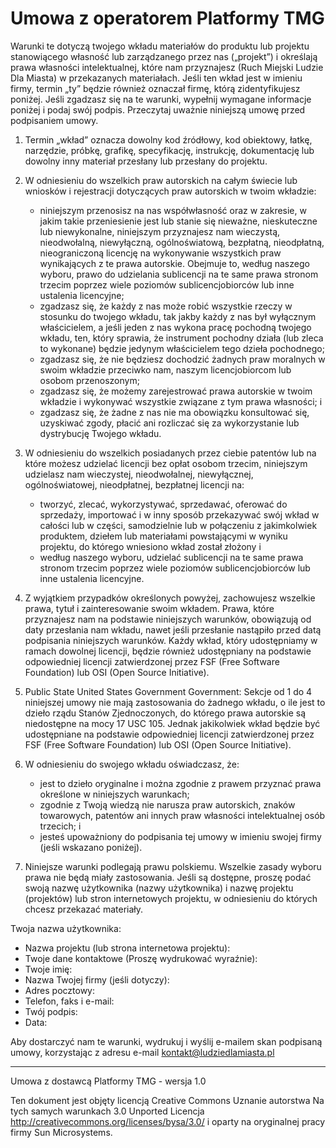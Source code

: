 # Umowa z operatorem Platformy TMG 

Warunki te dotyczą twojego wkładu materiałów do produktu lub projektu stanowiącego własność lub zarządzanego przez nas („projekt”) i określają prawa własności intelektualnej, które nam przyznajesz (Ruch Miejski Ludzie Dla Miasta) w przekazanych materiałach. Jeśli ten wkład jest w imieniu firmy, termin „ty” będzie również oznaczał firmę, którą zidentyfikujesz poniżej. Jeśli zgadzasz się na te warunki, wypełnij wymagane informacje poniżej i podaj swój podpis. Przeczytaj uważnie niniejszą umowę przed podpisaniem umowy.

1. Termin „wkład” oznacza dowolny kod źródłowy, kod obiektowy, łatkę, narzędzie, próbkę, grafikę, specyfikację, instrukcję, dokumentację lub dowolny inny materiał przesłany lub przesłany do projektu. 

2. W odniesieniu do wszelkich praw autorskich na całym świecie lub wniosków i rejestracji dotyczących praw autorskich w twoim wkładzie: 
	* niniejszym przenosisz na nas współwłasność oraz w zakresie, w jakim takie przeniesienie jest lub stanie się nieważne, nieskuteczne lub niewykonalne, niniejszym przyznajesz nam wieczystą, nieodwołalną, niewyłączną, ogólnoświatową, bezpłatną, nieodpłatną, nieograniczoną licencję na wykonywanie wszystkich praw wynikających z te prawa autorskie. Obejmuje to, według naszego wyboru, prawo do udzielania sublicencji na te same prawa stronom trzecim poprzez wiele poziomów sublicencjobiorców lub inne ustalenia licencyjne;
	* zgadzasz się, że każdy z nas może robić wszystkie rzeczy w stosunku do twojego wkładu, tak jakby każdy z nas był wyłącznym właścicielem, a jeśli jeden z nas wykona pracę pochodną twojego wkładu, ten, który sprawia, że ​​instrument pochodny działa (lub zleca to wykonane) będzie jedynym właścicielem tego dzieła pochodnego; 
	* zgadzasz się, że nie będziesz dochodzić żadnych praw moralnych w swoim wkładzie przeciwko nam, naszym licencjobiorcom lub osobom przenoszonym; 
	* zgadzasz się, że możemy zarejestrować prawa autorskie w twoim wkładzie i wykonywać wszystkie związane z tym prawa własności; i
	* zgadzasz się, że żadne z nas nie ma obowiązku konsultować się, uzyskiwać zgody, płacić ani rozliczać się za wykorzystanie lub dystrybucję Twojego wkładu.

3. W odniesieniu do wszelkich posiadanych przez ciebie patentów lub na które możesz udzielać licencji bez opłat osobom trzecim, niniejszym udzielasz nam wieczystej, nieodwołalnej, niewyłącznej, ogólnoświatowej, nieodpłatnej, bezpłatnej licencji na:
	* tworzyć, zlecać, wykorzystywać, sprzedawać, oferować do sprzedaży, importować i w inny sposób przekazywać swój wkład w całości lub w części, samodzielnie lub w połączeniu z jakimkolwiek produktem, dziełem lub materiałami powstającymi w wyniku projektu, do którego wniesiono wkład został złożony i
	* według naszego wyboru, udzielać sublicencji na te same prawa stronom trzecim poprzez wiele poziomów sublicencjobiorców lub inne ustalenia licencyjne. 

4. Z wyjątkiem przypadków określonych powyżej, zachowujesz wszelkie prawa, tytuł i zainteresowanie swoim wkładem. Prawa, które przyznajesz nam na podstawie niniejszych warunków, obowiązują od daty przesłania nam wkładu, nawet jeśli przesłanie nastąpiło przed datą podpisania niniejszych warunków. Każdy wkład, który udostępniamy w ramach dowolnej licencji, będzie również udostępniany na podstawie odpowiedniej licencji zatwierdzonej przez FSF (Free Software Foundation) lub OSI (Open Source Initiative).

5. Public State United States Government Government: Sekcje od 1 do 4 niniejszej umowy nie mają zastosowania do żadnego wkładu, o ile jest to dzieło rządu Stanów Zjednoczonych, do którego prawa autorskie są niedostępne na mocy 17 USC 105. Jednak jakikolwiek wkład będzie być udostępniane na podstawie odpowiedniej licencji zatwierdzonej przez FSF (Free Software Foundation) lub OSI (Open Source Initiative). 

6. W odniesieniu do swojego wkładu oświadczasz, że: 
	* jest to dzieło oryginalne i można zgodnie z prawem przyznać prawa określone w niniejszych warunkach;
	* zgodnie z Twoją wiedzą nie narusza praw autorskich, znaków towarowych, patentów ani innych praw własności intelektualnej osób trzecich; i
	* jesteś upoważniony do podpisania tej umowy w imieniu swojej firmy (jeśli wskazano poniżej). 

7. Niniejsze warunki podlegają prawu polskiemu. Wszelkie zasady wyboru prawa nie będą miały zastosowania. Jeśli są dostępne, proszę podać swoją nazwę użytkownika (nazwy użytkownika) i nazwę projektu (projektów) lub stron internetowych projektu, w odniesieniu do których chcesz przekazać materiały.

 Twoja nazwa użytkownika: 
  * Nazwa projektu (lub strona internetowa projektu): 
  * Twoje dane kontaktowe (Proszę wydrukować wyraźnie): 
  * Twoje imię: 
  * Nazwa Twojej firmy (jeśli dotyczy): 
  * Adres pocztowy: 
  * Telefon, faks i e-mail: 
  * Twój podpis: 
  * Data: 
  
Aby dostarczyć nam te warunki, wydrukuj i wyślij e-mailem skan podpisaną umowy, korzystając z adresu e-mail kontakt@ludziedlamiasta.pl

___
Umowa z dostawcą Platformy TMG - wersja 1.0 

Ten dokument jest objęty licencją Creative Commons Uznanie autorstwa Na tych samych warunkach 3.0 Unported Licencja http://creativecommons.org/licenses/bysa/3.0/ i oparty na oryginalnej pracy firmy Sun Microsystems. 
